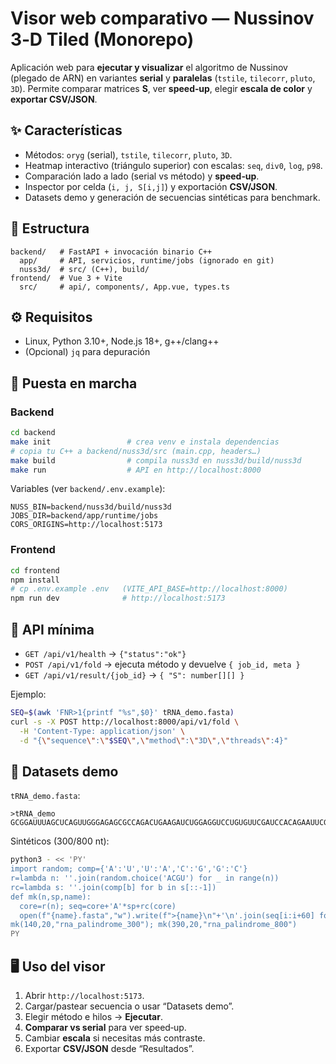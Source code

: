 # Visor web comparativo — Nussinov 3‑D Tiled (Monorepo)

Aplicación web para **ejecutar y visualizar** el algoritmo de Nussinov (plegado de ARN) en variantes **serial** y **paralelas** (`tstile`, `tilecorr`, `pluto`, `3D`). Permite comparar matrices **S**, ver **speed‑up**, elegir **escala de color** y **exportar CSV/JSON**.

## ✨ Características
- Métodos: `oryg` (serial), `tstile`, `tilecorr`, `pluto`, `3D`.
- Heatmap interactivo (triángulo superior) con escalas: `seq`, `div0`, `log`, `p98`.
- Comparación lado a lado (serial vs método) y **speed‑up**.
- Inspector por celda (`i, j, S[i,j]`) y exportación **CSV/JSON**.
- Datasets demo y generación de secuencias sintéticas para benchmark.

## 🧱 Estructura
```
backend/   # FastAPI + invocación binario C++
  app/     # API, servicios, runtime/jobs (ignorado en git)
  nuss3d/  # src/ (C++), build/
frontend/  # Vue 3 + Vite
  src/     # api/, components/, App.vue, types.ts
```

## ⚙️ Requisitos
- Linux, Python 3.10+, Node.js 18+, g++/clang++
- (Opcional) `jq` para depuración

## 🚀 Puesta en marcha

### Backend
```bash
cd backend
make init                 # crea venv e instala dependencias
# copia tu C++ a backend/nuss3d/src (main.cpp, headers…)
make build                # compila nuss3d en nuss3d/build/nuss3d
make run                  # API en http://localhost:8000
```
Variables (ver `backend/.env.example`):
```
NUSS_BIN=backend/nuss3d/build/nuss3d
JOBS_DIR=backend/app/runtime/jobs
CORS_ORIGINS=http://localhost:5173
```

### Frontend
```bash
cd frontend
npm install
# cp .env.example .env   (VITE_API_BASE=http://localhost:8000)
npm run dev              # http://localhost:5173
```

## 🧭 API mínima
- `GET /api/v1/health` → `{"status":"ok"}`
- `POST /api/v1/fold`  → ejecuta método y devuelve `{ job_id, meta }`
- `GET /api/v1/result/{job_id}` → `{ "S": number[][] }`

Ejemplo:
```bash
SEQ=$(awk 'FNR>1{printf "%s",$0}' tRNA_demo.fasta)
curl -s -X POST http://localhost:8000/api/v1/fold \
  -H 'Content-Type: application/json' \
  -d "{\"sequence\":\"$SEQ\",\"method\":\"3D\",\"threads\":4}"
```

## 🧪 Datasets demo
`tRNA_demo.fasta`:
```
>tRNA_demo
GCGGAUUUAGCUCAGUUGGGAGAGCGCCAGACUGAAGAUCUGGAGGUCCUGUGUUCGAUCCACAGAAUUCGCACCA
```
Sintéticos (300/800 nt):
```bash
python3 - << 'PY'
import random; comp={'A':'U','U':'A','C':'G','G':'C'}
r=lambda n: ''.join(random.choice('ACGU') for _ in range(n))
rc=lambda s: ''.join(comp[b] for b in s[::-1])
def mk(n,sp,name):
  core=r(n); seq=core+'A'*sp+rc(core)
  open(f"{name}.fasta","w").write(f">{name}\n"+'\n'.join(seq[i:i+60] for i in range(0,len(seq),60))+"\n")
mk(140,20,"rna_palindrome_300"); mk(390,20,"rna_palindrome_800")
PY
```

## 🖥️ Uso del visor
1. Abrir `http://localhost:5173`.
2. Cargar/pastear secuencia o usar “Datasets demo”.
3. Elegir método e hilos → **Ejecutar**.
4. **Comparar vs serial** para ver speed‑up.
5. Cambiar **escala** si necesitas más contraste.
6. Exportar **CSV/JSON** desde “Resultados”.

